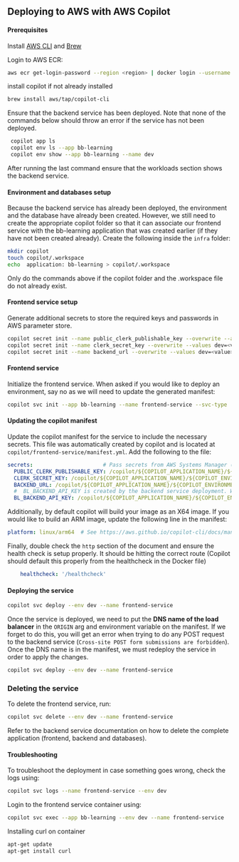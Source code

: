 ## Deploying to AWS with AWS Copilot

#### Prerequisites

Install [AWS CLI](https://docs.aws.amazon.com/cli/latest/userguide/install-cliv2-mac.html) and [Brew](https://brew.sh/)

Login to AWS ECR:

```bash 
aws ecr get-login-password --region <region> | docker login --username AWS --password-stdin <accountRepoAddress>
```

install copilot if not already installed

```bash
brew install aws/tap/copilot-cli
```

Ensure that the backend service has been deployed. Note that none of the commands below should throw an error
if the service has not been deployed.

```bash
 copilot app ls
 copilot env ls --app bb-learning
 copilot env show --app bb-learning --name dev
```

After running the last command ensure that the workloads section shows the backend service.


#### Environment and databases setup

Because the backend service has already been deployed, the environment and the database have already been created.
However, we still need to create the appropriate copilot folder so that it can associate our frontend service with 
the bb-learning application that was created earlier (if they have not been created already). Create the following 
inside the `infra` folder:

```bash
mkdir copilot
touch copilot/.workspace
echo  application: bb-learning > copilot/.workspace
```
Only do the commands above if the copilot folder and the .workspace file do not already exist.


#### Frontend service setup

Generate additional secrets to store the required keys and passwords in AWS parameter store.

```bash
copilot secret init --name public_clerk_publishable_key --overwrite --app bb-learning --values dev=<value>
copilot secret init --name clerk_secret_key --overwrite --values dev=<value>
copilot secret init --name backend_url --overwrite --values dev=<value>
```

#### Frontend service

Initialize the frontend service. When asked if you would like to deploy an environment, say no as we will need to update
the generated manifest:

```bash
copilot svc init --app bb-learning --name frontend-service --svc-type 'Load Balanced Web Service' --dockerfile '../Dockerfile'
```

#### Updating the copilot manifest

Update the copilot manifest for the service to include the necessary secrets.
This file was automatically created by copilot and is located at ```copilot/frontend-service/manifest.yml```. Add the
following to the file:

```yaml
secrets:                      # Pass secrets from AWS Systems Manager (SSM) Parameter Store.
  PUBLIC_CLERK_PUBLISHABLE_KEY: /copilot/${COPILOT_APPLICATION_NAME}/${COPILOT_ENVIRONMENT_NAME}/secrets/public_clerk_publishable_key
  CLERK_SECRET_KEY: /copilot/${COPILOT_APPLICATION_NAME}/${COPILOT_ENVIRONMENT_NAME}/secrets/clerk_secret_key
  BACKEND_URL: /copilot/${COPILOT_APPLICATION_NAME}/${COPILOT_ENVIRONMENT_NAME}/secrets/backend_url
  #  BL_BACKEND_API_KEY is created by the backend service deployment. We just need to reference it here.
  BL_BACKEND_API_KEY: /copilot/${COPILOT_APPLICATION_NAME}/${COPILOT_ENVIRONMENT_NAME}/secrets/bl-backend-api-key
```

Additionally, by default copilot will build your image as an X64 image. If you would like to build an ARM image,
update the following line in the manifest:

```yaml
platform: linux/arm64  # See https://aws.github.io/copilot-cli/docs/manifest/lb-web-service/#platform
```


Finally, double check the `http` section of the document and ensure the health check is setup properly. It should be
hitting the correct route (Copilot should default this properly from the healthcheck in the Docker file)

```yaml
    healthcheck: '/healthcheck'
```

#### Deploying the service

```bash
copilot svc deploy --env dev --name frontend-service
```

Once the service is deployed, we need to put the **DNS name of the load balancer** in the `ORIGIN` arg and environment 
variable on the manifest. If we forget to do this, you will get an error when trying to do any POST request to the
backend service (`Cross-site POST form submissions are forbidden`). Once the DNS name is in the manifest, we must 
redeploy the service in order to apply the changes.

```bash
copilot svc deploy --env dev --name frontend-service
```

### Deleting the service

To delete the frontend service, run:

```bash
copilot svc delete --env dev --name frontend-service
```

Refer to the backend service documentation on how to delete the complete application (frontend, backend and databases).

#### Troubleshooting
To troubleshoot the deployment in case something goes wrong, check the logs using:

```bash
copilot svc logs --name frontend-service --env dev
```

Login to the frontend service container using:

```bash
copilot svc exec --app bb-learning --env dev --name frontend-service 
```

Installing curl on container

```bash
apt-get update
apt-get install curl
```